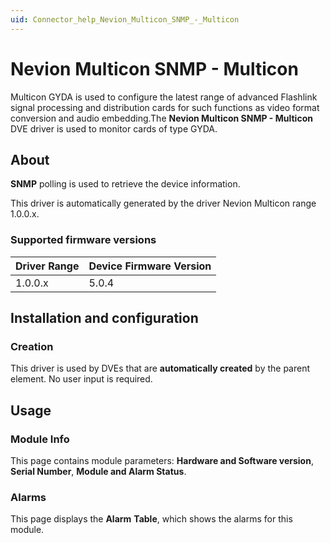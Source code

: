 ```yaml
---
uid: Connector_help_Nevion_Multicon_SNMP_-_Multicon
---
```


# Nevion Multicon SNMP - Multicon

Multicon GYDA is used to configure the latest range of advanced Flashlink signal processing and distribution cards for such functions as video format conversion and audio embedding.The **Nevion Multicon SNMP - Multicon** DVE driver is used to monitor cards of type GYDA.

## About

**SNMP** polling is used to retrieve the device information.

This driver is automatically generated by the driver Nevion Multicon range 1.0.0.x.

### Supported firmware versions

| **Driver Range** | **Device Firmware Version** |
|------------------|-----------------------------|
| 1.0.0.x          | 5.0.4                       |

## Installation and configuration

### Creation

This driver is used by DVEs that are **automatically created** by the parent element. No user input is required.

## Usage

### Module Info

This page contains module parameters: **Hardware and Software version**, **Serial Number**, **Module and Alarm Status**.

### Alarms

This page displays the **Alarm** **Table**, which shows the alarms for this module.
